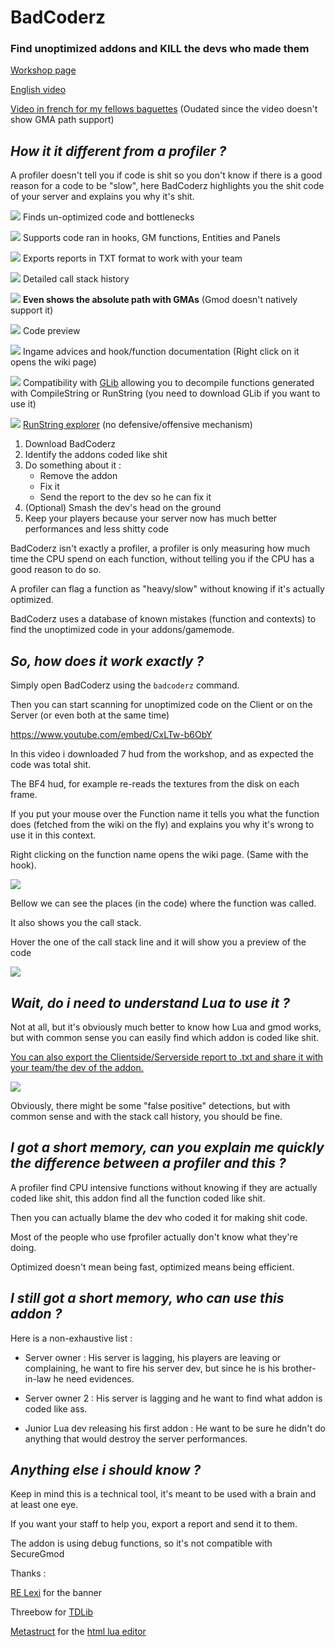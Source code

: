 # BadCoderz
### Find unoptimized addons and KILL the devs who made them



[Workshop page](https://steamcommunity.com/sharedfiles/filedetails/?id=1955436281)

[English video](https://www.youtube.com/watch?v=TVT5k3CHPQQ)

[Video in french for my fellows baguettes](https://youtu.be/nNvq3CKccic) (Oudated since the video doesn't show GMA path support)


## **_How it it different from a profiler ?_**

A profiler doesn't tell you if code is shit so you don't know if there is a good reason for a code to be "slow", here BadCoderz highlights you the shit code of your server and explains you why it's shit.

![](https://i.imgur.com/gyO07pu.png) Finds un-optimized code and bottlenecks

![](https://i.imgur.com/gyO07pu.png) Supports code ran in hooks, GM functions, Entities and Panels

![](https://i.imgur.com/gyO07pu.png) Exports reports in TXT format to work with your team

![](https://i.imgur.com/gyO07pu.png) Detailed call stack history

![](https://i.imgur.com/gyO07pu.png) **Even shows the absolute path with GMAs** (Gmod doesn't natively support it)

![](https://i.imgur.com/gyO07pu.png) Code preview

![](https://i.imgur.com/gyO07pu.png) Ingame advices and hook/function documentation (Right click on it opens the wiki page)

![](https://i.imgur.com/gyO07pu.png) Compatibility with [GLib](https://github.com/notcake/glib) allowing you to decompile functions generated with CompileString or RunString (you need to download GLib if you want to use it)

![](https://i.imgur.com/gyO07pu.png) [RunString explorer](https://www.youtube.com/watch?v=Plwa65CNePw) (no defensive/offensive mechanism)

1.  Download BadCoderz
2.  Identify the addons coded like shit
3.  Do something about it :
    * Remove the addon
    * Fix it
    * Send the report to the dev so he can fix it
7.  (Optional) Smash the dev's head on the ground
8.  Keep your players because your server now has much better performances and less shitty code

BadCoderz isn't exactly a profiler, a profiler is only measuring how much time the CPU spend on each function, without telling you if the CPU has a good reason to do so.

A profiler can flag a function as "heavy/slow" without knowing if it's actually optimized.

BadCoderz uses a database of known mistakes (function and contexts) to find the unoptimized code in your addons/gamemode.

## _So, how does it work exactly ?_

Simply open BadCoderz using the `badcoderz` command.

Then you can start scanning for unoptimized code on the Client or on the Server (or even both at the same time)

https://www.youtube.com/embed/CxLTw-b6ObY

In this video i downloaded 7 hud from the workshop, and as expected the code was total shit.

The BF4 hud, for example re-reads the textures from the disk on each frame.

If you put your mouse over the Function name it tells you what the function does (fetched from the wiki on the fly) and explains you why it's wrong to use it in this context.

Right clicking on the function name opens the wiki page. (Same with the hook).

![](https://i.imgur.com/iK4wZCE.png)

Bellow we can see the places (in the code) where the function was called.

It also shows you the call stack.

Hover the one of the call stack line and it will show you a preview of the code

![](https://i.imgur.com/VcTb2ZW.png)

## _Wait, do i need to understand Lua to use it ?_

Not at all, but it's obviously much better to know how Lua and gmod works, but with common sense you can easily find which addon is coded like shit.

[You can also export the Clientside/Serverside report to .txt and share it with your team/the dev of the addon.](https://pastebin.com/TGd1HNJ8)

![](https://i.imgur.com/OvCscUW.png)

Obviously, there might be some "false positive" detections, but with common sense and with the stack call history, you should be fine.

## _I got a short memory, can you explain me quickly the difference between a profiler and this ?_

A profiler find CPU intensive functions without knowing if they are actually coded like shit, this addon find all the function coded like shit.

Then you can actually blame the dev who coded it for making shit code.

Most of the people who use fprofiler actually don't know what they're doing.

Optimized doesn't mean being fast, optimized means being efficient.

## _I still got a short memory, who can use this addon ?_

Here is a non-exhaustive list :

*   Server owner : His server is lagging, his players are leaving or complaining, he want to fire his server dev, but since he is his brother-in-law he need evidences.

*   Server owner 2 : His server is lagging and he want to find what addon is coded like ass.

*   Junior Lua dev releasing his first addon : He want to be sure he didn't do anything that would destroy the server performances.

## _Anything else i should know ?_

Keep in mind this is a technical tool, it's meant to be used with a brain and at least one eye.


If you want your staff to help you, export a report and send it to them.

The addon is using debug functions, so it's not compatible with SecureGmod

Thanks :

[RE Lexi](https://steamcommunity.com/profiles/76561198090218596) for the banner

Threebow for [TDLib](https://github.com/Threebow/tdlib)

[Metastruct](https://github.com/Metastruct) for the [html lua editor](https://github.com/Metastruct/lua_editor)
